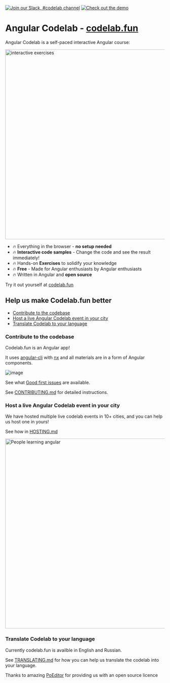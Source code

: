 [![Join our Slack, #codelab channel](https://img.shields.io/badge/slack-%23codelab-yellowgreen)](https://nycjsorg.now.sh) [![Check out the demo](https://img.shields.io/badge/see%20the-Demo-brightgreen)](https://codelab.fun)

# Angular Codelab - [codelab.fun](https://codelab.fun)

Angular Codelab is a self-paced interactive Angular course:

<img alt="interactive exercises" src="https://user-images.githubusercontent.com/2545357/66274607-4d17a880-e84e-11e9-8ed0-a1ae678988a5.gif"  width="600">
 
- 🔥 Everything in the browser - **no setup needed**
- 🔥 **Interactive code samples** - Change the code and see the result immediately!
- 🔥 Hands-on **Exercises** to solidify your knowledge
- 🔥 **Free** - Made for Angular enthusiasts by Angular enthusiasts  
- 🔥 Written in Angular and **open source**

Try it out yourself at [codelab.fun](https://codelab.fun)

## Help us make Codelab.fun better

- [Contribute to the codebase](#contribute-to-the-codebase)
- [Host a live Angular Codelab event in your city](#host-a-live-angular-codelab-event-in-your-city)
- [Translate Codelab to your language](#translate-codelab-to-your-language)

### Contribute to the codebase

Codelab.fun is an Angular app!

It uses [angular-cli](https://cli.angular.io/) with [nx](https://nx.dev) and all materials are in a form of Angular components.

![image](https://user-images.githubusercontent.com/2545357/66277059-0edab300-e867-11e9-863e-340e6d888ea5.png)

See what [Good first issues](https://github.com/codelab-fun/codelab/issues?q=is%3Aissue+is%3Aopen+label%3Agood-first-issue) are available.

See [CONTRIBUTING.md](./docs/CONTRIBUTING.md) for detailed instructions.

### Host a live Angular Codelab event in your city

We have hosted multiple live codelab events in 10+ cities, and you can help us host one in yours!

See how in [HOSTING.md](./docs/HOSTING.md)

<img alt="People learning angular" src="https://user-images.githubusercontent.com/2545357/66275179-1fcdf900-e854-11e9-8c44-69e4368ba6c1.png"  width="600">

### Translate Codelab to your language

Currently codelab.fun is availble in English and Russian.

See [TRANSLATING.md](./docs/TRANSLATING.md) for how you can help us translate the codelab into your language.

Thanks to amazing [PoEditor](https://poeditor.com) for providing us with an open source licence
